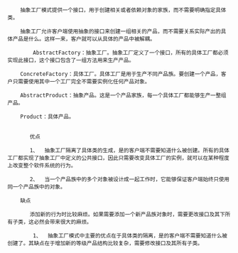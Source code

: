                                                                                                          

        抽象工厂模式提供一个接口，用于创建相关或者依赖对象的家族，而不需要明确指定具体类。

        抽象工厂允许客户端使用抽象的接口来创建一组相关的产品，而不需要关系实际产出的具体产品是什么。这样一来，客户就可以从具体的产品中被解耦。

            AbstractFactory：抽象工厂。抽象工厂定义了一个接口，所有的具体工厂都必须实现此接口，这个接口包含了一组方法用来生产产品。

        ConcreteFactory：具体工厂。具体工厂是用于生产不同产品族。要创建一个产品，客户只需要使用其中一个工厂完全不需要实例化任何产品对象。

        AbstractProduct：抽象产品。这是一个产品家族，每一个具体工厂都能够生产一整组产品。

        Product：具体产品。


           优点

           1、  抽象工厂隔离了具体类的生成，是的客户端不需要知道什么被创建。所有的具体工厂都实现了抽象工厂中定义的公共接口，因此只需要改变具体工厂的实例，就可以在某种程度上改变整个软件系统的行为。

           2、  当一个产品族中的多个对象被设计成一起工作时，它能够保证客户端始终只使用同一个产品族中的对象。

        缺点

           添加新的行为时比较麻烦。如果需要添加一个新产品族对象时，需要更改接口及其下所有子类，这必然会带来很大的麻烦。

            1、  抽象工厂模式中主要的优点在于具体类的隔离，是的客户端不需要知道什么被创建了。其缺点在于增加新的等级产品结构比较复杂，需要修改接口及其所有子类。